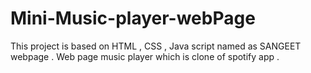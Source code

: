 # Mini-Music-player-webPage
This project is based on HTML , CSS , Java script named as SANGEET webpage . 
Web page music player which is clone of spotify app .
